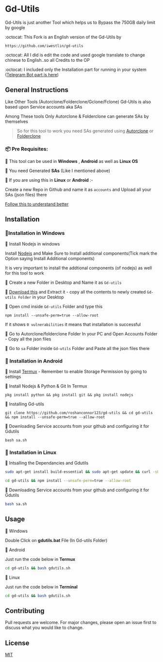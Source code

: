 # Gd-Utils

 Gd-Utils is just another Tool which helps us to Bypass the 750GB daily limit by google

:octocat: This Fork is an English version of the Gd-Utils by 

    https://github.com/iwestlin/gd-utils

:octocat: All I did is edit the code and used google translate to change chinese to English..so all Credits to the OP

:octocat: I included only the Installation part for running in your system ([Telegram Bot part is here](https://github.com/roshanconnor123/Gdutils_Tgbot))
## General Instructions
Like Other Tools (Autorclone/Folderclone/Gclone/Fclone)  Gd-Utils is also based upon Service accounts aka SAs

 Among These tools Only Autorclone & Folderclone can generate SAs by themselves
 
>So for this tool to work you need SAs generated using [Autorclone](https://github.com/xyou365/AutoRclone) or [Folderclone](https://github.com/Spazzlo/folderclone)

### 📦 Pre Requisites:

📣 This tool can be used in **Windows** , **Android** as well as **Linux OS**

📣 You need Generated **SAs** (Like I mentioned above)

📣 If you are using this in **Linux** or **Android** :-

Create a new Repo in Github and name it as `accounts` and Upload all your SAs (json files) there

[Follow this to understand better](https://telegra.ph/Uploading-Service-Accounts-to-Github-07-09)

## Installation

### 🔳Installation in Windows


🌠 Install Nodejs in windows

 Install [Nodejs](https://nodejs.org/dist/v12.18.4/node-v12.18.4-x64.msi) and Make Sure to Install additional components(Tick mark the Option saying Install Additional components)

It is very important to  install the addtional components (of nodejs) as well for this tool to work

🌠 Create a new Folder in Desktop and Name it as `Gd-utils`

🌠 [Download this](https://github.com/roshanconnor123/gd-utils/archive/master.zip) and Extract it - copy all the contents to newly created `Gd-utils Folder` in your Desktop

🌠 Open cmd inside `Gd-utils` Folder and type this
```
npm install --unsafe-perm=true --allow-root
```
 If it shows `0 vulnerabilities` it means that installation is successful

🌠 Go to Autorclone/folderclone Folder In your PC and Open Accounts Folder - Copy all the json files

🌠 Go to `sa` Folder inside `Gd-utils` Folder and Paste all the json files there


### 🔳 Installation in Android


🌠 Install [Termux](https://play.google.com/store/apps/details?id=com.termux&hl=en_IN%20%20) - Remember to enable Storage Permission by going to settings

🌠 Install Nodejs & Python & Git In Termux
```
pkg install python && pkg install git && pkg install nodejs
```
🌠 Installing Gd-utils
```
git clone https://github.com/roshanconnor123/gd-utils && cd gd-utils && npm install --unsafe-perm=true --allow-root
```
🌠 Downloading Service accounts from your github and configuring it for Gdutils
```
bash sa.sh
```

### 🔳 Installation in Linux

🌠 Intsalling the Dependancies and Gdutils
```bash
sudo apt-get install build-essential && sudo apt-get update && curl -sL https://deb.nodesource.com/setup_14.x | sudo -E bash - && sudo apt-get install -y nodejs && git clone https://github.com/roshanconnor123/gd-utils
```
```bash
cd gd-utils && npm install --unsafe-perm=true --allow-root
```
🌠 Downloading Service accounts from your github and configuring it for Gdutils
```bash
bash sa.sh
```

## Usage
🔷 Windows

 Double Click on **gdutils.bat** File (In Gd-utils Folder)

🔷 Android

 Just run the code below in **Termux**
```bash
cd gd-utils && bash gdutils.sh
```
🔷 Linux

 Just run the code below in **Terminal**
```bash
cd gd-utils && bash gdutils.sh
```
## Contributing
Pull requests are welcome. For major changes, please open an issue first to discuss what you would like to change.


## License
[MIT](https://choosealicense.com/licenses/mit/)

